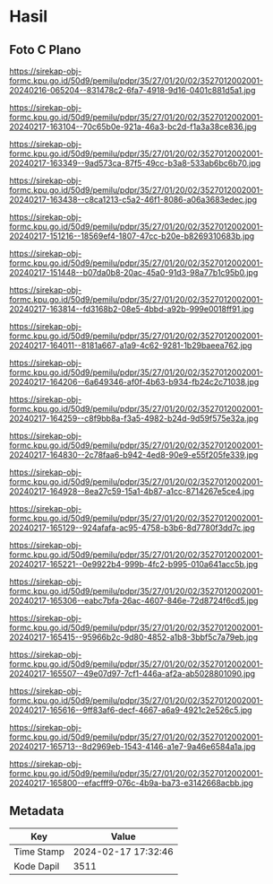 # Hasil

## Foto C Plano

https://sirekap-obj-formc.kpu.go.id/50d9/pemilu/pdpr/35/27/01/20/02/3527012002001-20240216-065204--831478c2-6fa7-4918-9d16-0401c881d5a1.jpg

https://sirekap-obj-formc.kpu.go.id/50d9/pemilu/pdpr/35/27/01/20/02/3527012002001-20240217-163104--70c65b0e-921a-46a3-bc2d-f1a3a38ce836.jpg

https://sirekap-obj-formc.kpu.go.id/50d9/pemilu/pdpr/35/27/01/20/02/3527012002001-20240217-163349--9ad573ca-87f5-49cc-b3a8-533ab6bc6b70.jpg

https://sirekap-obj-formc.kpu.go.id/50d9/pemilu/pdpr/35/27/01/20/02/3527012002001-20240217-163438--c8ca1213-c5a2-46f1-8086-a06a3683edec.jpg

https://sirekap-obj-formc.kpu.go.id/50d9/pemilu/pdpr/35/27/01/20/02/3527012002001-20240217-151216--18569ef4-1807-47cc-b20e-b8269310683b.jpg

https://sirekap-obj-formc.kpu.go.id/50d9/pemilu/pdpr/35/27/01/20/02/3527012002001-20240217-151448--b07da0b8-20ac-45a0-91d3-98a77b1c95b0.jpg

https://sirekap-obj-formc.kpu.go.id/50d9/pemilu/pdpr/35/27/01/20/02/3527012002001-20240217-163814--fd3168b2-08e5-4bbd-a92b-999e0018ff91.jpg

https://sirekap-obj-formc.kpu.go.id/50d9/pemilu/pdpr/35/27/01/20/02/3527012002001-20240217-164011--8181a667-a1a9-4c62-9281-1b29baeea762.jpg

https://sirekap-obj-formc.kpu.go.id/50d9/pemilu/pdpr/35/27/01/20/02/3527012002001-20240217-164206--6a649346-af0f-4b63-b934-fb24c2c71038.jpg

https://sirekap-obj-formc.kpu.go.id/50d9/pemilu/pdpr/35/27/01/20/02/3527012002001-20240217-164259--c8f9bb8a-f3a5-4982-b24d-9d59f575e32a.jpg

https://sirekap-obj-formc.kpu.go.id/50d9/pemilu/pdpr/35/27/01/20/02/3527012002001-20240217-164830--2c78faa6-b942-4ed8-90e9-e55f205fe339.jpg

https://sirekap-obj-formc.kpu.go.id/50d9/pemilu/pdpr/35/27/01/20/02/3527012002001-20240217-164928--8ea27c59-15a1-4b87-a1cc-8714267e5ce4.jpg

https://sirekap-obj-formc.kpu.go.id/50d9/pemilu/pdpr/35/27/01/20/02/3527012002001-20240217-165129--924afafa-ac95-4758-b3b6-8d7780f3dd7c.jpg

https://sirekap-obj-formc.kpu.go.id/50d9/pemilu/pdpr/35/27/01/20/02/3527012002001-20240217-165221--0e9922b4-999b-4fc2-b995-010a641acc5b.jpg

https://sirekap-obj-formc.kpu.go.id/50d9/pemilu/pdpr/35/27/01/20/02/3527012002001-20240217-165306--eabc7bfa-26ac-4607-846e-72d8724f6cd5.jpg

https://sirekap-obj-formc.kpu.go.id/50d9/pemilu/pdpr/35/27/01/20/02/3527012002001-20240217-165415--95966b2c-9d80-4852-a1b8-3bbf5c7a79eb.jpg

https://sirekap-obj-formc.kpu.go.id/50d9/pemilu/pdpr/35/27/01/20/02/3527012002001-20240217-165507--49e07d97-7cf1-446a-af2a-ab5028801090.jpg

https://sirekap-obj-formc.kpu.go.id/50d9/pemilu/pdpr/35/27/01/20/02/3527012002001-20240217-165616--9ff83af6-decf-4667-a6a9-4921c2e526c5.jpg

https://sirekap-obj-formc.kpu.go.id/50d9/pemilu/pdpr/35/27/01/20/02/3527012002001-20240217-165713--8d2969eb-1543-4146-a1e7-9a46e6584a1a.jpg

https://sirekap-obj-formc.kpu.go.id/50d9/pemilu/pdpr/35/27/01/20/02/3527012002001-20240217-165800--efacfff9-076c-4b9a-ba73-e3142668acbb.jpg


## Metadata

| Key        | Value               |
| ---------- | ------------------- |
| Time Stamp | 2024-02-17 17:32:46 |
| Kode Dapil | 3511                |



